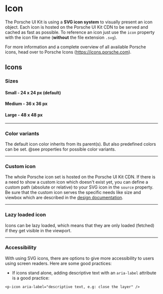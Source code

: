 # Icon

The Porsche UI Kit is using a **SVG icon system** to visually present an icon object. Each icon is hosted on the Porsche UI Kit CDN to be served and cached as fast as possible. To reference an icon just use the `icon` property with the icon file name (**without** the file extension `.svg`).

For more information and a complete overview of all available Porsche icons, head over to Porsche Icons (https://icons.porsche.com).

## Icons

### Sizes

#### Small - 24 x 24 px (default)
<Playground>
  <p-icon name="car-next" aria-label="Car icon" />
</Playground>

#### Medium - 36 x 36 px
<Playground>
  <p-icon name="car-next" size="medium" aria-label="Car icon" />
</Playground>

#### Large - 48 x 48 px
<Playground>
  <p-icon name="car-next" size="large" aria-label="Car icon" />
</Playground>

---

### Color variants
The default icon color inherits from its parent(s). But also predefined colors can be set. @see properties for possible color variants.

<Playground>
  <p-icon name="car-next" size="large" color="porsche-red" aria-label="Car icon" />
</Playground>

---

### Custom icon
The whole Porsche icon set is hosted on the Porsche UI Kit CDN. If there is a need to show a custom icon which doesn't exist yet, you can define a custom path (absolute or relative) to your SVG icon in the `source` property. Be sure that the custom icon serves the specific needs like size and viewbox which are described in the [design documentation](#/web/components/icon/icon#design).

<Playground>
  <p-icon :source="require(`@/assets/web/icon-custom-kaixin.svg`)" size="large" aria-label="Icon for social media platform Kaixin" />
</Playground>

---

### Lazy loaded icon
Icons can be lazy loaded, which means that they are only loaded (fetched) if they get visible in the viewport.

<Playground>
  <p-icon name="info" size="large" lazy="true" aria-label="Information icon" />
</Playground>

---

### Accessibility
With using SVG icons, there are options to give more accessibility to users using screen readers. Here are some good practices:

* If icons stand alone, adding descriptive text with an `aria-label` attribute is a good practice:
```
<p-icon aria-label="descriptive text, e.g: close the layer" />
```
